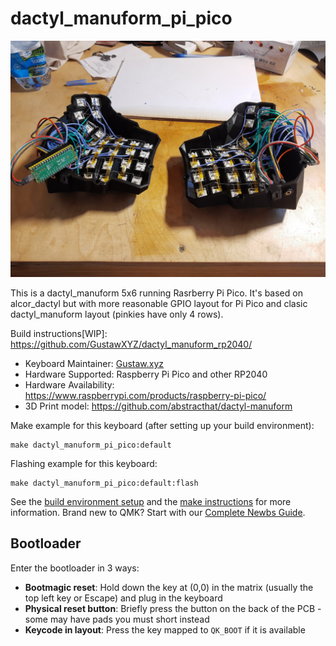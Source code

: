 # dactyl_manuform_pi_pico

![dactyl_manuform_pi_pico](https://github.com/GustawXYZ/dactyl_manuform_rp2040/blob/main/images/overview.jpg?raw=true)

This is a dactyl_manuform 5x6 running Rasrberry Pi Pico.
It's based on alcor_dactyl but with more reasonable GPIO layout for Pi Pico
and clasic dactyl_manuform layout (pinkies have only 4 rows).

Build instructions[WIP]: https://github.com/GustawXYZ/dactyl_manuform_rp2040/ 

* Keyboard Maintainer: [Gustaw.xyz](https://github.com/Gustaw.xyz)
* Hardware Supported: Raspberry Pi Pico and other RP2040
* Hardware Availability: https://www.raspberrypi.com/products/raspberry-pi-pico/
* 3D Print model: https://github.com/abstracthat/dactyl-manuform

Make example for this keyboard (after setting up your build environment):

    make dactyl_manuform_pi_pico:default

Flashing example for this keyboard:

    make dactyl_manuform_pi_pico:default:flash

See the [build environment setup](https://docs.qmk.fm/#/getting_started_build_tools) and the [make instructions](https://docs.qmk.fm/#/getting_started_make_guide) for more information. Brand new to QMK? Start with our [Complete Newbs Guide](https://docs.qmk.fm/#/newbs).

## Bootloader

Enter the bootloader in 3 ways:

* **Bootmagic reset**: Hold down the key at (0,0) in the matrix (usually the top left key or Escape) and plug in the keyboard
* **Physical reset button**: Briefly press the button on the back of the PCB - some may have pads you must short instead
* **Keycode in layout**: Press the key mapped to `QK_BOOT` if it is available
